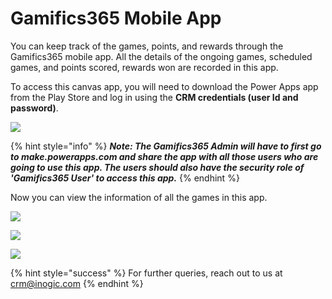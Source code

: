 # Gamifics365 Mobile App

You can keep track of the games, points, and rewards through the Gamifics365 mobile app. All the details of the ongoing games, scheduled games, and points scored, rewards won are recorded in this app.

To access this canvas app, you will need to download the Power Apps app from the Play Store and log in using the **CRM credentials (user Id and password)**.

![](../../.gitbook/assets/App\_1.png)

{% hint style="info" %}
_**Note: The Gamifics365 Admin will have to first go to make.powerapps.com and share the app with all those users who are going to use this app. The users should also have the security role of 'Gamifics365 User' to access this app.**_
{% endhint %}

Now you can view the information of all the games in this app.

![](<../../.gitbook/assets/Mobile App\_1.png>)

![](<../../.gitbook/assets/Mobile App\_2.png>)

![](<../../.gitbook/assets/Mobile App\_3.png>)

{% hint style="success" %}
For further queries, reach out to us at [crm@inogic.com](mailto:crm@inogic.com)
{% endhint %}

